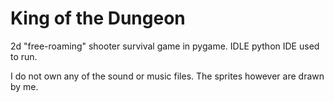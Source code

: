 # King of the Dungeon
2d "free-roaming" shooter survival game in pygame. IDLE python IDE used to run.


I do not own any of the sound or music files. The sprites however are drawn by me.
